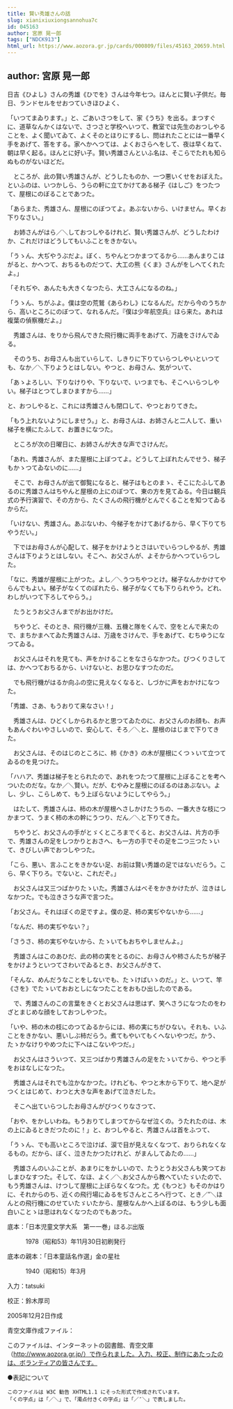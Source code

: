 ```yaml
---
title: 賢い秀雄さんの話
slug: xianixiuxiongsannohua7c
id: 045163
author: 宮原 晃一郎
tags: ["NDCK913"]
html_url: https://www.aozora.gr.jp/cards/000809/files/45163_20659.html
---
```


## author: 宮原 晃一郎

日吉《ひよし》さんの秀雄《ひでを》さんは今年七つ。ほんとに賢い子供だ。毎日、ランドセルをせおつていきほひよく、

「いつてまゐります。」と、ごあいさつをして、家《うち》を出る。まつすぐに、道草なんかくはないで、さつさと学校へいつて、教室では先生のおつしやることを、よく聞いてゐて、よくそのとほりにするし、問はれたことには一番早く手をあげて、答をする。家へかへつては、よくおさらへをして、夜は早くねて、朝は早く起る。ほんとに好い子。賢い秀雄さんといふ名は、そこらでたれも知らぬものがないほどだ。

　ところが、此の賢い秀雄さんが、どうしたものか、一つ悪いくせをおぼえた。といふのは、いつかしら、うらの軒に立てかけてある梯子《はしご》をつたつて、屋根にのぼることであつた。

「あらまた、秀雄さん、屋根にのぼつてよ。あぶないから、いけません。早くお下りなさい。」

　お姉さんがはら／＼しておつしやるけれど、賢い秀雄さんが、どうしたわけか、これだけはどうしてもいふことをきかない。

「うゝん、大ぢやうぶだよ。ぼく、ちやんとつかまつてるから……あんまりこはがると、かへつて、おちるものだつて、大工の熊《くま》さんがをしへてくれたよ。」

「それぢや、あんたも大きくなつたら、大工さんになるのね。」

「うゝん、ちがふよ。僕は空の荒鷲《あらわし》になるんだ。だから今のうちから、高いところにのぼつて、なれるんだ。『僕は少年航空兵』ほら来た。あれは複葉の偵察機だよ。」

　秀雄さんは、をりから飛んできた飛行機に両手をあげて、万歳をさけんでゐる。

　そのうち、お母さんも出ていらして、しきりに下りていらつしやいといつても、なか／＼下りようとはしない。やつと、お母さん、気がついて、

「あゝよろしい、下りなけりや、下りないで、いつまでも、そこへいらつしやい。梯子はとつてしまひますから……」

と、おつしやると、これには秀雄さんも閉口して、やつとおりてきた。

「もう上れないようにしませう。」と、お母さんは、お姉さんと二人して、重い梯子を横にたふして、お置きになつた。

　ところが次の日曜日に、お姉さんが大きな声でさけんだ。

「あれ、秀雄さんが、また屋根に上ぼつてよ。どうして上ぼれたんでせう、梯子もかゝつてゐないのに……」

　そこで、お母さんが出て御覧になると、梯子はもとのまゝ、そこにたふしてあるのに秀雄さんはちやんと屋根の上にのぼつて、東の方を見てゐる。今日は観兵式の予行演習で、その方から、たくさんの飛行機がとんでくることを知つてゐるからだ。

「いけない、秀雄さん。あぶないわ、今梯子をかけてあげるから、早く下りてちやうだい。」

　下ではお母さんが心配して、梯子をかけようとさはいでいらつしやるが、秀雄さんは下りようとはしない。そこへ、お父さんが、よそからかへつていらつした。

「なに、秀雄が屋根に上がつた。よし／＼うつちやつとけ。梯子なんかかけてやらんでもよい。梯子がなくてのぼれたら、梯子がなくても下りられやう。どれ、わしがいつて下ろしてやらう。」

　たうとうお父さんまでがお出かけだ。

　ちやうど、そのとき、飛行機が三機、五機と隊をくんで、空をとんで来たので、まちかまへてゐた秀雄さんは、万歳をさけんで、手をあげて、むちゆうになつてゐる。

　お父さんはそれを見ても、声をかけることをなさらなかつた。びつくりさしては、かへつておちるから、いけないと、お思ひなすつたのだ。

　でも飛行機がはるか向ふの空に見えなくなると、しづかに声をおかけになつた。

「秀雄、さあ、もうおりて来なさい！」

　秀雄さんは、ひどくしかられるかと思つてゐたのに、お父さんのお顔も、お声もあんぐわいやさしいので、安心して、そろ／＼と、屋根のはじまで下りてきた。

　お父さんは、そのはじのところに、柿《かき》の木が屋根にくつゝいて立つてゐるのを見つけた。

「ハハア、秀雄は梯子をとられたので、あれをつたつて屋根に上ぼることを考へついたのだな。なか／＼賢い。だが、むやみと屋根にのぼるのはあぶない。よし、少し、こらしめて、もう上ぼらないようにしてやらう。」

　はたして、秀雄さんは、柿の木が屋根へさしかけたうちの、一番大きな枝につかまつて、うまく柿の木の幹にうつり、だん／＼と下りてきた。

　ちやうど、お父さんの手がとゞくところまでくると、お父さんは、片方の手で、秀雄さんの足をしつかりとおさへ、も一方の手でその足を二つ三つたゝいて、きびしい声でおつしやつた。

「こら、悪い、言ふことをきかない足、お前は賢い秀雄の足ではないだらう。こら、早く下りろ。でないと、これだぞ。」

　お父さんは又三つばかりたゝいた。秀雄さんはべそをかきかけたが、泣きはしなかつた。でも泣きさうな声で言つた。

「お父さん。それはぼくの足ですよ。僕の足、柿の実ぢやないから……」

「なんだ、柿の実ぢやない？」

「さうさ、柿の実ぢやないから、たゝいてもおちやしませんよ。」

　秀雄さんはこのあひだ、此の柿の実をとるのに、お母さんや柿さんたちが梯子をかけようといつてさわいでゐるとき、お父さんがきて、

「そんな、めんだうなことをしないでも、たゝけばいゝのだ。」と、いつて、竿《さを》でたゝいておおとしになつたことをおもひ出したのである。

　で、秀雄さんのこの言葉をきくとお父さんは思はず、笑へさうになつたのをわざとまじめな顔をしておつしやつた。

「いや、柿の木の枝にのつてゐるからには、柿の実にちがひない。それも、いふことをきかない、悪いしぶ柿だらう。煮てもやいてもくへないやつだ。かう、たゝかなけりやめつたに下へはこないやつだ。」

　お父さんはさういつて、又三つばかり秀雄さんの足をたゝいてから、やつと手をおはなしになつた。

　秀雄さんはそれでも泣かなかつた。けれども、やつと木から下りて、地へ足がつくとはじめて、わつと大きな声をあげて泣きだした。

　そこへ出ていらつしたお母さんがびつくりなさつて、

「おや、をかしいわね。もうおりてしまつてからなぜ泣くの。うたれたのは、木の上にゐるときだつたのに！」と、おつしやると、秀雄さんは首をふつて、

「うゝん、でも高いところで泣けば、涙で目が見えなくなつて、おりられなくなるもの。だから、ぼく、泣きたかつたけれど、がまんしてゐたの……」

　秀雄さんのいふことが、あまりにをかしいので、たうとうお父さんも笑つておしまひなすつた。そして、なほ、よく／＼お父さんから教へていたゞいたので、もう秀雄さんは、けつして屋根に上ぼらなくなつた。尤《もつと》もそのかはりに、それからのち、近くの飛行場にゐるをぢさんところへ行つて、とき／″＼ほんとの飛行機にのせていたゞいたから、屋根なんかへ上ぼるのは、もう少しも面白いことゝは思はれなくなつたのでもあつた。













底本：「日本児童文学大系　第一一巻」ほるぷ出版


　　　1978（昭和53）年11月30日初刷発行

底本の親本：「日本童話名作選」金の星社

　　　1940（昭和15）年3月

入力：tatsuki

校正：鈴木厚司

2005年12月2日作成

青空文庫作成ファイル：

このファイルは、インターネットの図書館、青空文庫（http://www.aozora.gr.jp/）で作られました。入力、校正、制作にあたったのは、ボランティアの皆さんです。











●表記について


	このファイルは W3C 勧告 XHTML1.1 にそった形式で作成されています。
	「くの字点」は「／＼」で、「濁点付きくの字点」は「／″＼」で表しました。